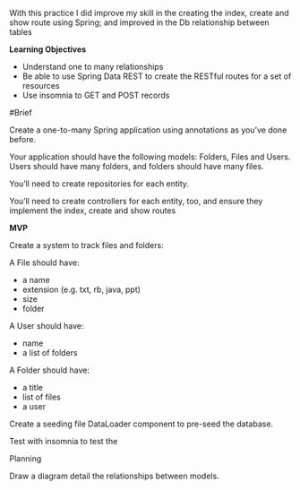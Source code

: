 With this practice I did improve my skill in the creating the index, create and show route using Spring; and improved in the Db relationship between tables

**Learning Objectives**

- Understand one to many relationships
- Be able to use Spring Data REST to create the RESTful routes for a set of resources
- Use insomnia to GET and POST records

#Brief

Create a one-to-many Spring application using annotations as you’ve done before.

Your application should have the following models: Folders, Files and Users. Users should have many folders, and folders should have many files.

You’ll need to create repositories for each entity.

You’ll need to create controllers for each entity, too, and ensure they implement the index, create and show routes

**MVP**

Create a system to track files and folders:

A File should have:
- a name
- extension (e.g. txt, rb, java, ppt)
- size
- folder

A User should have:

- name
- a list of folders

A Folder should have:
- a title
- list of files
- a user


Create a seeding file DataLoader component to pre-seed the database.

Test with insomnia to test the

Planning

Draw a diagram detail the relationships between models.
